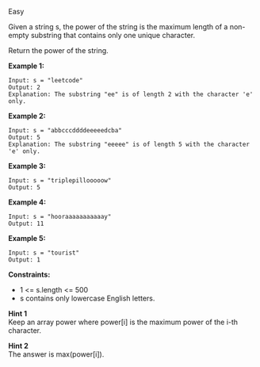 Easy

Given a string s, the power of the string is the maximum length of a non-empty substring that contains only one unique character.

Return the power of the string.

 

**Example 1:**
```
Input: s = "leetcode"
Output: 2
Explanation: The substring "ee" is of length 2 with the character 'e' only.
```
**Example 2:**
```
Input: s = "abbcccddddeeeeedcba"
Output: 5
Explanation: The substring "eeeee" is of length 5 with the character 'e' only.
```
**Example 3:**
```
Input: s = "triplepillooooow"
Output: 5
```
**Example 4:**
```
Input: s = "hooraaaaaaaaaaay"
Output: 11
```
**Example 5:**
```
Input: s = "tourist"
Output: 1
```

**Constraints:**

- 1 <= s.length <= 500
- s contains only lowercase English letters.

**Hint 1**  
Keep an array power where power[i] is the maximum power of the i-th character.

**Hint 2**  
The answer is max(power[i]).
